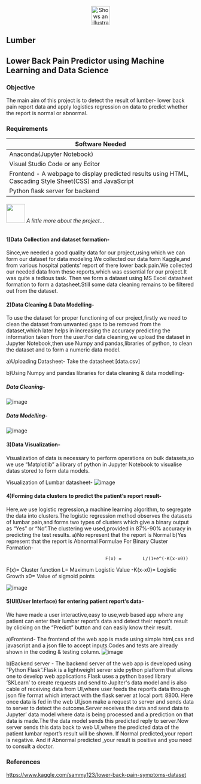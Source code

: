 <p align="center">
<picture>
  <source media="(prefers-color-scheme: dark)" srcset="https://user-images.githubusercontent.com/25423296/163456776-7f95b81a-f1ed-45f7-b7ab-8fa810d529fa.png" width="50">
  <source media="(prefers-color-scheme: light)" srcset="https://user-images.githubusercontent.com/25423296/163456779-a8556205-d0a5-45e2-ac17-42d089e3c3f8.png" width="50">
  <img alt="Shows an illustrated sun in light mode and a moon with stars in dark mode." src="https://user-images.githubusercontent.com/25423296/163456779-a8556205-d0a5-45e2-ac17-42d089e3c3f8.png" width="50">
</picture> <h2>Lumber</h2>
</p>


## Lower Back Pain Predictor using Machine Learning and Data Science


### Objective
The main aim of this project is to detect the result of lumber- lower back pain
report data and apply logistics regression on data to predict whether the report
is normal or abnormal.
### Requirements
|  Software Needed |
|---------------------------------------------------------------------------------------------------------|
| Anaconda(Jupyter Notebook)                                                                              |
| Visual Studio Code or any Editor                                                                        |
| Frontend - A webpage to display predicted results using HTML, Cascading Style Sheet(CSS) and JavaScript |
| Python flask server for backend                                                                         |
 
###### <img src="https://media.giphy.com/media/VgCDAzcKvsR6OM0uWg/giphy.gif" width="50"> A little more about the project...

#### 1)Data Collection and dataset formation- 
Since,we needed a good quality data for our project,using which we can form our dataset for data modeling.We collected our data form Kaggle,and from various hospital patients’ report of there lower back pain.We collected our needed data from these reports,which was essential for our project.It was quite a tedious task. Then we form a dataset using MS Excel datasheet formation to form a datasheet.Still some data cleaning remains to be filtered out from the dataset.  

#### 2)Data Cleaning & Data Modelling-
To use the dataset for proper functioning of our project,firstly we need to clean the dataset from unwanted gaps to be removed from the dataset,which later helps in increasing the accuracy predicting the information taken from the user.For data cleaning,we upload the dataset in Jupyter Notebook,then use Numpy and pandas,libraries of python, to clean the dataset and to form a numeric data model.

a)Uploading Datasheet-
  Take the datasheet [data.csv]

b)Using Numpy and pandas libraries for data cleaning & data modelling-
 
##### Data Cleaning- 
![image](https://github.com/sungupt/Lumber/assets/49180136/aaaca843-b574-4bc0-8173-e73938db69a3)
 
##### Data Modelling- 
![image](https://github.com/sungupt/Lumber/assets/49180136/a1f766f6-7799-4b60-ae98-affc8e657717)

 
#### 3)Data Visualization-
Visualization of data is necessary to perform operations on bulk datasets,so we use “Matplotlib” a library of python in Jupyter Notebook to visualise datas
stored to form data models.

Visualization of Lumbar datasheet-
![image](https://github.com/sungupt/Lumber/assets/49180136/9a0a0a00-fa30-45eb-8bc4-9679107c17bf)

  
#### 4)Forming data clusters to predict the patient’s report result-
Here,we use logistic regression,a machine learning algorithm, to segregate the data into clusters.The logistic regression method observes the datasets of lumbar pain,and forms two types of clusters which give a binary output as “Yes” or “No”.The clustering we used,provided in 87%-90% accuracy in predicting the test results.
a)No represent that the report is Normal
b)Yes represent that the report is  Abnormal
Formulae For Binary Cluster Formation-
                               
                                         F(x) =        L/(1+e^(-K(x-x0))

F(x)= Cluster function
L= Maximum Logistic Value
-K(x-x0)= Logistic Growth
x0= Value of sigmoid points

![image](https://github.com/sungupt/Lumber/assets/49180136/2eab14de-ba92-4434-a2c8-c33d6d8a3603)

 
#### 5)UI(User Interface) for entering patient report’s data-
We have made a user interactive,easy to use,web based app where any patient can enter their lumbar report’s data and detect their report’s result by clicking on the “Predict” button and can easily know their result.

a)Frontend- The frontend of the web app is made using simple html,css and javascript and a json file to accept inputs.Codes and tests are already shown in the coding & testing column.
![image](https://github.com/sungupt/Lumber/assets/49180136/280f5f2f-dddc-4f04-847d-276bb866eb92)

b)Backend server - The backend server of the web app is developed using “Python Flask”.Flask is a lightweight server side python platform that allows one to develop web applications.Flask uses a python based library ‘SKLearn’ to create requests and send to Jupiter's data model and is also cable of receiving data from UI,where user feeds the report’s data through json file format which interact with the flask server at local port: 8800.
Here once data is fed in the web UI,json make a request to server and sends data to server to detect the outcome.Server receives the data and send data to Jupyter’ data model where data is being processed and a prediction on that data is made.The the data model sends this predicted reply to server.Now server sends this data back to web UI,where the predicted data of the patient lumbar report’s result will be shown.
If Normal predicted,your report is negative. And if Abnormal predicted ,your result is positive and you need to consult a doctor.  

### References
https://www.kaggle.com/sammy123/lower-back-pain-symptoms-dataset 
